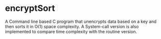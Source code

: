 # encryptSort
A Command line based C program that unencrypts data based on a key and then sorts it in O(1) space complexity. 
A System-call version is also implemented to compare time complexity with the routine version.
